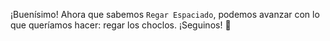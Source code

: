 ¡Buenísimo! Ahora que sabemos `Regar Espaciado`, podemos avanzar con lo que queríamos hacer: regar los choclos. ¡Seguinos! :muscle: